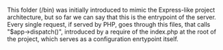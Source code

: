 This folder (/bin) was initially introduced to mimic the Express-like project architecture,
but so far we can say that this is the entrypoint of the server. Every single request,
if served by PHP, goes through this files, that calls "$app->dispatch()", introduced
by a require of the index.php at the root of the project, which serves as a configuration
enrtypoint itself.
